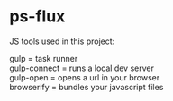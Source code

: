 # ps-flux

JS tools used in this project:

gulp = task runner <br/>
gulp-connect = runs a local dev server <br/>
gulp-open = opens a url in your browser <br/>
browserify = bundles your javascript files <br/>
